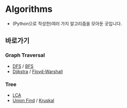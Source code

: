# Algorithms
* (Python으로 작성한)여러 가지 알고리즘을 모아둔 곳입니다.
## 바로가기
### Graph Traversal
* [DFS](https://github.com/SnapFlip20/Algorithms/blob/master/Graph/Depth%20First%20Search(DFS).py) / [BFS](https://github.com/SnapFlip20/Algorithms/blob/master/Graph/Breadth%20First%20Search(BFS).py)
* [Dijkstra](https://github.com/SnapFlip20/Algorithms/blob/master/Graph/Dijkstra%20Algorithm(without%20explanation).py) / [Floyd-Warshall](https://github.com/SnapFlip20/Algorithms/blob/master/Graph/Floyd%20Warshall%20Algorithm.py)
### Tree
* [LCA](https://github.com/SnapFlip20/Algorithms/blob/master/Graph/Lowest%20Common%20Ancestor(LCA).py)
* [Union Find](https://github.com/SnapFlip20/Algorithms/blob/master/Graph/Union%20Find.py) / [Kruskal](https://github.com/SnapFlip20/Algorithms/blob/master/Graph/Kruskal%20Algorithm.py)
